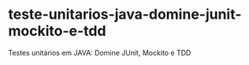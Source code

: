 # teste-unitarios-java-domine-junit-mockito-e-tdd
 Testes unitários em JAVA: Domine JUnit, Mockito e TDD
